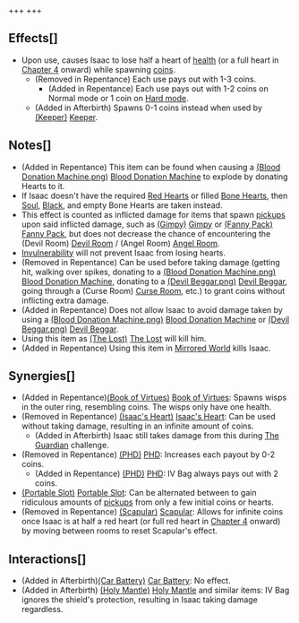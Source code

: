 +++
+++

Effects[]
---------


* Upon use, causes Isaac to lose half a heart of [health](/wiki/Health "Health") (or a full heart in [Chapter 4](/wiki/Chapter_4 "Chapter 4") onward) while spawning [coins](/wiki/Coin "Coin").
	+ (Removed in Repentance) Each use pays out with 1-3 coins.
		- (Added in Repentance) Each use pays out with 1-2 coins on Normal mode or 1 coin on [Hard mode](/wiki/Hard_mode "Hard mode").
	+ (Added in Afterbirth) Spawns 0-1 coins instead when used by  [(Keeper)](/wiki/Keeper "Keeper") [Keeper](/wiki/Keeper "Keeper").


Notes[]
-------


* (Added in Repentance) This item can be found when causing a [(Blood Donation Machine.png)](https://static.wikia.nocookie.net/bindingofisaacre_gamepedia/images/6/6e/Blood_Donation_Machine.png/revision/latest?cb=20210821075842) [Blood Donation Machine](/wiki/Machines#Blood_Donation_Machine "Machines") to explode by donating Hearts to it.
* If Isaac doesn't have the required [Red Hearts](/wiki/Red_Heart "Red Heart") or filled [Bone Hearts](/wiki/Bone_Heart "Bone Heart"), then [Soul](/wiki/Soul_Heart "Soul Heart"), [Black](/wiki/Black_Heart "Black Heart"), and empty Bone Hearts are taken instead.
* This effect is counted as inflicted damage for items that spawn [pickups](/wiki/Pickup "Pickup") upon said inflicted damage, such as [(Gimpy)](/wiki/Gimpy "Gimpy") [Gimpy](/wiki/Gimpy "Gimpy") or [(Fanny Pack)](/wiki/Fanny_Pack "Fanny Pack") [Fanny Pack](/wiki/Fanny_Pack "Fanny Pack"), but does not decrease the chance of encountering the (Devil Room) [Devil Room](/wiki/Devil_Room "Devil Room") / (Angel Room) [Angel Room](/wiki/Angel_Room "Angel Room").
* [Invulnerability](/wiki/Invulnerability "Invulnerability") will not prevent Isaac from losing hearts.
* (Removed in Repentance) Can be used before taking damage (getting hit, walking over spikes, donating to a [(Blood Donation Machine.png)](https://static.wikia.nocookie.net/bindingofisaacre_gamepedia/images/6/6e/Blood_Donation_Machine.png/revision/latest?cb=20210821075842) [Blood Donation Machine](/wiki/Machines#Blood_Donation_Machine "Machines"), donating to a [(Devil Beggar.png)](https://static.wikia.nocookie.net/bindingofisaacre_gamepedia/images/b/b6/Devil_Beggar.png/revision/latest?cb=20210821101216) [Devil Beggar](/wiki/Beggar#Devil_Beggar "Beggar"), going through a (Curse Room) [Curse Room](/wiki/Curse_Room "Curse Room"), etc.) to grant coins without inflicting extra damage.
* (Added in Repentance) Does not allow Isaac to avoid damage taken by using a [(Blood Donation Machine.png)](https://static.wikia.nocookie.net/bindingofisaacre_gamepedia/images/6/6e/Blood_Donation_Machine.png/revision/latest?cb=20210821075842) [Blood Donation Machine](/wiki/Machines#Blood_Donation_Machine "Machines") or [(Devil Beggar.png)](https://static.wikia.nocookie.net/bindingofisaacre_gamepedia/images/b/b6/Devil_Beggar.png/revision/latest?cb=20210821101216) [Devil Beggar](/wiki/Beggar#Devil_Beggar "Beggar").
* Using this item as  [(The Lost)](/wiki/The_Lost "The Lost") [The Lost](/wiki/The_Lost "The Lost") will kill him.
* (Added in Repentance) Using this item in [Mirrored World](/wiki/Mirrored_World "Mirrored World") kills Isaac.


Synergies[]
-----------


* (Added in Repentance)[(Book of Virtues)](/wiki/Book_of_Virtues "Book of Virtues") [Book of Virtues](/wiki/Book_of_Virtues "Book of Virtues"): Spawns wisps in the outer ring, resembling coins. The wisps only have one health.
* (Removed in Repentance) [(Isaac's Heart)](/wiki/Isaac%27s_Heart "Isaac's Heart") [Isaac's Heart](/wiki/Isaac%27s_Heart "Isaac's Heart"): Can be used without taking damage, resulting in an infinite amount of coins.
	+ (Added in Afterbirth) Isaac still takes damage from this during [The Guardian](/wiki/The_Guardian "The Guardian") challenge.
* (Removed in Repentance) [(PHD)](/wiki/PHD "PHD") [PHD](/wiki/PHD "PHD"): Increases each payout by 0-2 coins.
	+ (Added in Repentance) [(PHD)](/wiki/PHD "PHD") [PHD](/wiki/PHD "PHD"): IV Bag always pays out with 2 coins.
* [(Portable Slot)](/wiki/Portable_Slot "Portable Slot") [Portable Slot](/wiki/Portable_Slot "Portable Slot"): Can be alternated between to gain ridiculous amounts of [pickups](/wiki/Pickups "Pickups") from only a few initial coins or hearts.
* (Removed in Repentance) [(Scapular)](/wiki/Scapular "Scapular") [Scapular](/wiki/Scapular "Scapular"): Allows for infinite coins once Isaac is at half a red heart (or full red heart in [Chapter 4](/wiki/Chapter_4 "Chapter 4") onward) by moving between rooms to reset Scapular's effect.


Interactions[]
--------------


* (Added in Afterbirth)[(Car Battery)](/wiki/Car_Battery "Car Battery") [Car Battery](/wiki/Car_Battery "Car Battery"): No effect.
* (Added in Afterbirth) [(Holy Mantle)](/wiki/Holy_Mantle "Holy Mantle") [Holy Mantle](/wiki/Holy_Mantle "Holy Mantle") and similar items: IV Bag ignores the shield's protection, resulting in Isaac taking damage regardless.


